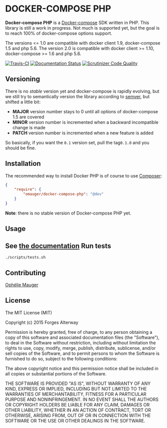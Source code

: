DOCKER-COMPOSE PHP
==================

**Docker-compose PHP** is a [Docker-compose](https://docs.docker.com/compose/) SDK written in PHP. This library is still a work in progress.
Not much is supported yet, but the goal is to reach 100% of docker-compose options support.

The versions  <= 1.0 are compatible with docker client 1.9, docker-compose 1.5 and php 5.6.
The version 2.0 is compatible with docker client >= 1.10, docker-compose >= 1.6 and php 5.6.

[![Travis-CI](https://travis-ci.org/omauger/docker-compose-php.svg?branch=master)](https://travis-ci.org/omauger/docker-compose-php) [![Documentation Status](https://readthedocs.org/projects/docker-compose-php/badge/?version=latest)](http://docker-compose-php.readthedocs.org/en/latest/?badge=latest) [![Scrutinizer Code Quality](https://scrutinizer-ci.com/g/omauger/docker-compose-php/badges/quality-score.png?b=master)](https://scrutinizer-ci.com/g/omauger/docker-compose-php/?branch=master)

Versioning
----------

There is no *stable* version yet and docker-compose is rapidly evolving, but we still try to semantically version the library according to [semver](http://semver.org/), but shifted a little bit:

* **MAJOR** version number stays to 0 until all options of docker-compose 1.5 are covered
* **MINOR** version number is incremented when a backward incompatible change is made
* **PATCH** version number is incremented when a new feature is added

So basically, if you want the `0.1` version set, pull the tag`0.1.0` and you should be fine.

Installation
------------

The recommended way to install Docker PHP is of course to use [Composer](http://getcomposer.org/):

```json
{
    "require": {
        "omauger/docker-compose-php": "@dev"
    }
}
```

**Note**: there is no stable version of Docker-compose PHP yet.

Usage
-----

See [the documentation](http://docker-compose-php.readthedocs.org/en/latest/)
Run tests
---------
```
./scripts/tests.sh
```

Contributing
------------
[Ophélie Mauger](https://github.com/omauger)

License
-------

The MIT License (MIT)

Copyright (c) 2015 Forges Alterway

Permission is hereby granted, free of charge, to any person obtaining a copy
of this software and associated documentation files (the "Software"), to deal
in the Software without restriction, including without limitation the rights
to use, copy, modify, merge, publish, distribute, sublicense, and/or sell
copies of the Software, and to permit persons to whom the Software is
furnished to do so, subject to the following conditions:

The above copyright notice and this permission notice shall be included in all
copies or substantial portions of the Software.

THE SOFTWARE IS PROVIDED "AS IS", WITHOUT WARRANTY OF ANY KIND, EXPRESS OR
IMPLIED, INCLUDING BUT NOT LIMITED TO THE WARRANTIES OF MERCHANTABILITY,
FITNESS FOR A PARTICULAR PURPOSE AND NONINFRINGEMENT. IN NO EVENT SHALL THE
AUTHORS OR COPYRIGHT HOLDERS BE LIABLE FOR ANY CLAIM, DAMAGES OR OTHER
LIABILITY, WHETHER IN AN ACTION OF CONTRACT, TORT OR OTHERWISE, ARISING FROM,
OUT OF OR IN CONNECTION WITH THE SOFTWARE OR THE USE OR OTHER DEALINGS IN THE
SOFTWARE.
